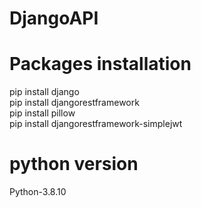 # DjangoAPI

# Packages installation
pip install django<br>
pip install djangorestframework<br>
pip install pillow<br>
pip install djangorestframework-simplejwt

# python version
Python-3.8.10
